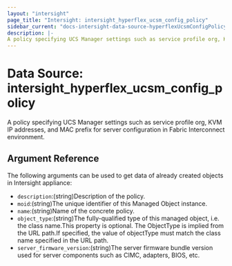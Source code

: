 ```yaml
---
layout: "intersight"
page_title: "Intersight: intersight_hyperflex_ucsm_config_policy"
sidebar_current: "docs-intersight-data-source-hyperflexUcsmConfigPolicy"
description: |-
A policy specifying UCS Manager settings such as service profile org, KVM IP addresses, and MAC prefix for server configuration in Fabric Interconnect environment.
---
```


# Data Source: intersight_hyperflex_ucsm_config_policy
A policy specifying UCS Manager settings such as service profile org, KVM IP addresses, and MAC prefix for server configuration in Fabric Interconnect environment.
## Argument Reference
The following arguments can be used to get data of already created objects in Intersight appliance:
* `description`:(string)Description of the policy.
* `moid`:(string)The unique identifier of this Managed Object instance.
* `name`:(string)Name of the concrete policy.
* `object_type`:(string)The fully-qualified type of this managed object, i.e. the class name.This property is optional. The ObjectType is implied from the URL path.If specified, the value of objectType must match the class name specified in the URL path.
* `server_firmware_version`:(string)The server firmware bundle version used for server components such as CIMC, adapters, BIOS, etc.
